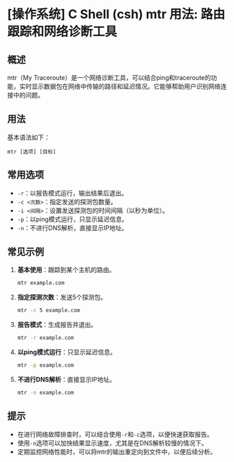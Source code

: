 # [操作系统] C Shell (csh) mtr 用法: 路由跟踪和网络诊断工具

## 概述
mtr（My Traceroute）是一个网络诊断工具，可以结合ping和traceroute的功能，实时显示数据包在网络中传输的路径和延迟情况。它能够帮助用户识别网络连接中的问题。

## 用法
基本语法如下：
```
mtr [选项] [目标]
```

## 常用选项
- `-r`：以报告模式运行，输出结果后退出。
- `-c <次数>`：指定发送的探测包数量。
- `-i <间隔>`：设置发送探测包的时间间隔（以秒为单位）。
- `-p`：以ping模式运行，只显示延迟信息。
- `-n`：不进行DNS解析，直接显示IP地址。

## 常见示例
1. **基本使用**：跟踪到某个主机的路由。
   ```bash
   mtr example.com
   ```

2. **指定探测次数**：发送5个探测包。
   ```bash
   mtr -c 5 example.com
   ```

3. **报告模式**：生成报告并退出。
   ```bash
   mtr -r example.com
   ```

4. **以ping模式运行**：只显示延迟信息。
   ```bash
   mtr -p example.com
   ```

5. **不进行DNS解析**：直接显示IP地址。
   ```bash
   mtr -n example.com
   ```

## 提示
- 在进行网络故障排查时，可以结合使用`-r`和`-c`选项，以便快速获取报告。
- 使用`-n`选项可以加快结果显示速度，尤其是在DNS解析较慢的情况下。
- 定期监控网络性能时，可以将mtr的输出重定向到文件中，以便后续分析。